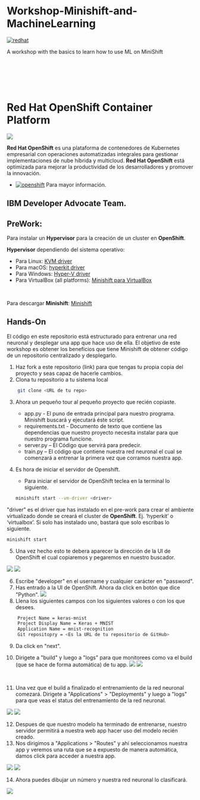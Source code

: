 # Workshop-Minishift-and-MachineLearning
[![redhat][img-redhat]][url-redhat]

A workshop with the basics to learn how to use ML on MiniShift 
<br><br><br><br><br><br>

# Red Hat OpenShift Container Platform
![](img/im1.png)

**Red Hat OpenShift** es una plataforma de contenedores de Kubernetes empresarial con operaciones automatizadas integrales para gestionar implementaciones de nube híbrida y multicloud. **Red Hat OpenShift** está optimizada para mejorar la productividad de los desarrolladores y promover la innovación.
* [![openshift][img-openshift]][url-openshift] Para mayor información.

## IBM Developer Advocate Team.

## PreWork:<br>
Para instalar un **Hypervisor** para la creación de un cluster en **OpenShift**.
<br>

**Hypervisor** dependiendo del sistema operativo:
* Para Linux: [KVM driver][url-kvm]
* Para macOS: [hyperkit driver][url-hyper]
* Para Windows: [Hyper-V driver][url-hyperv]
* Para VirtualBox (all platforms): [Minishift para VirtualBox][url-VBminishift]
<br>

Para descargar **Minishift**: [Minishift][url-minishift]
<br>

## Hands-On
El código en este repositorio está estructurado para entrenar una red neuronal y desplegar una app que hace uso de ella.
El objetivo de este workshop es obtener los beneficios que tiene Minishift de obtener código de un repositorio centralizado y desplegarlo.
1. Haz fork a este repositorio (link) para que tengas tu propia copia del proyecto y seas capaz de hacerle cambios.
2. Clona tu repositorio a tu sistema local
``` bash
    git clone <URL de tu repo>
```
3. Ahora un pequeño tour al pequeño proyecto que recién copiaste.
	- app.py - El puno de entrada principal para nuestro programa. Minishift buscará y ejecutará éste script.
    - requirements.txt - Documento de texto que contiene las dependencias que nuestro proyecto necesita instalar para que nuestro programa funcione.
    - server.py – El Código que servirá para predecir.
    - train.py – El código que contiene nuestra red neuronal el cual se comenzará a entrenar la primera vez que corramos nuestra app.


4. Es hora de iniciar el servidor de Openshift.
    - Para iniciar el servidor de OpenShift teclea en la terminal lo siguiente.
    ``` bash
    minishift start --vm-driver <driver>
    ```
"driver" es el driver que has instalado en el pre-work para crear el ambiente virtualizado donde se creará el cluster de **OpenShift**. Ej. ‘hyperkit’ o ‘virtualbox’.
Si solo has instalado uno, bastará que solo escribas lo siguiente.
``` bash
minishift start
```

5. Una vez hecho esto te debera aparecer la dirección de la UI de OpenShift el cual copiaremos y pegaremos en nuestro buscador.

![](img/im2.png)
![](img/im3.png)

6. Escribe "developer" en el username y cualquier carácter en "password".
7. Has entrado a la UI de OpenShift. Ahora da click en botón que dice "Python".
![](img/im4.png)
8. Llena los siguientes campos con los siguientes valores o con los que desees.
``` bash
    Project Name = keras-mnist
    Project Display Name = Keras + MNIST
    Application Name = mnist-recognition
    Git repositopry = <Es la URL de tu repositorio de GitHub>
```
9. Da click en "next".

10. Dirigete a "build" y luego a "logs" para que monitorees como va el build (que se hace de forma automática) de tu app.
![](img/im5.png)
![](img/im6.png)
<br>

11. Una vez que el build a finalizado el entrenamiento de la red neuronal comezará. Dirigete a "Applications" > "Deployments" y luego a "logs" para que veas el status del entrenamiento de la  red neuronal.

![](img/im7.png)
![](img/im8.png)

12. Despues de que nuestro modelo ha terminado de entrenarse, nuestro servidor permitirá a nuestra web app hacer uso del modelo recién creado.
13. Nos dirigimos a "Applications > "Routes" y ahí seleccionamos nuestra app y veremos una ruta que se a expuesto de manera automática, damos click para acceder a nuestra app.

![](img/im9.png)
![](img/im10.png)

14. Ahora puedes dibujar un número y nuestra red neuronal lo clasificará.

![](img/im11.png)














[img-redhat]: https://img.shields.io/badge/Red%20Hat-Powered-red.svg
[url-redhat]: https://www.redhat.com/es
[img-openshift]: https://img.shields.io/badge/Red%20Hat-Open%20Shift-red.svg
[url-openshift]: https://www.redhat.com/es/technologies/cloud-computing/openshift?intcmp=701f2000001OEGrAAO
[url-kvm]: https://docs.okd.io/latest/minishift/getting-started/setting-up-virtualization-environment.html#setting-up-kvm-driver
[url-hyper]: https://docs.okd.io/latest/minishift/getting-started/setting-up-virtualization-environment.html#setting-up-hyperkit-driver
[url-hyperv]: https://docs.okd.io/latest/minishift/getting-started/setting-up-virtualization-environment.html#setting-up-hyperkit-driver
[url-VBminishift]: https://docs.okd.io/latest/minishift/getting-started/setting-up-virtualization-environment.html#setting-up-virtualbox-driver
[url-minishift]: https://docs.okd.io/latest/minishift/getting-started/installing.html

